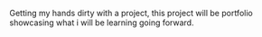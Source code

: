 Getting my hands dirty with a project, this project will be portfolio showcasing what i will be learning going forward.